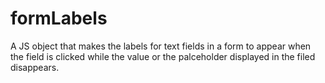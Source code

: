 formLabels
==========

A JS object that makes the labels for text fields in a form to appear when the field is clicked while the value or the palceholder displayed in the filed disappears.

